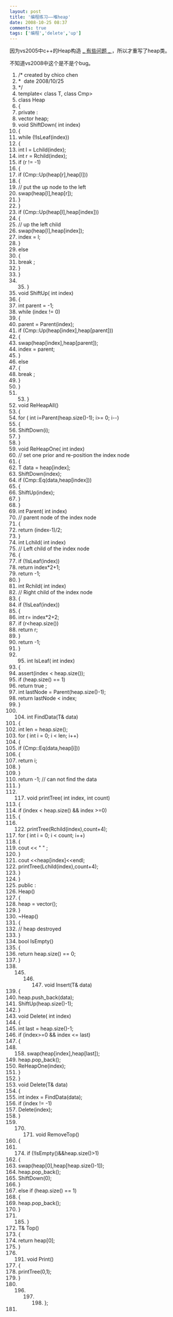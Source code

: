 ```yaml
---
layout: post
title: '编程练习——堆heap'
date: 2008-10-25 08:37
comments: true
tags: ['编程','delete','up']
---
```


因为vs2005中c++的Heap构造 [ _ 有些问题 _
](http://blog.csdn.net/cctt_1/archive/2008/10/14/3074616.aspx) ，所以才重写了heap类。

不知道vs2008中这个是不是个bug。

  1. /* created by chico chen 
  2. *  date 2008/10/25 
  3. */ 
  4. template< class  T,  class  Cmp>
  5. class  Heap 
  6. { 
  7. private  : 
  8. vector<T> heap; 
  9. void  ShiftDown(  int  index) 
  10. { 
  11. while  (!IsLeaf(index)) 
  12. { 
  13. int  l = Lchild(index); 
  14. int  r = Rchild(index); 
  15. if  (r != -1) 
  16. { 
  17. if  (Cmp::Up(heap[r],heap[l])) 
  18. { 
  19. // put the up node to the left 
  20. swap(heap[l],heap[r]); 
  21. } 
  22. } 
  23. if  (Cmp::Up(heap[l],heap[index])) 
  24. { 
  25. // up the left child 
  26. swap(heap[l],heap[index]); 
  27. index = l; 
  28. } 
  29. else 
  30. { 
  31. break  ; 
  32. } 
  33. } 
  34.   35. } 
  36. void  ShiftUp(  int  index) 
  37. { 
  38. int  parent = -1; 
  39. while  (index != 0) 
  40. { 
  41. parent = Parent(index); 
  42. if  (Cmp::Up(heap[index],heap[parent])) 
  43. { 
  44. swap(heap[index],heap[parent]); 
  45. index = parent; 
  46. } 
  47. else 
  48. { 
  49. break  ; 
  50. } 
  51. } 
  52.   53. } 
  54. void  ReHeapAll() 
  55. { 
  56. for  (  int  i=Parent(heap.size()-1); i>= 0; i--) 
  57. { 
  58. ShiftDown(i); 
  59. } 
  60. } 
  61. void  ReHeapOne(  int  index) 
  62. // set one prior and re-position the index node 
  63. { 
  64. T data = heap[index]; 
  65. ShiftDown(index); 
  66. if  (Cmp::Eq(data,heap[index])) 
  67. { 
  68. ShiftUp(index); 
  69. } 
  70. } 
  71. int  Parent(  int  index) 
  72. // parent node of the index node 
  73. { 
  74. return  (index-1)/2; 
  75. } 
  76. int  Lchild(  int  index) 
  77. // Left child of the index node 
  78. { 
  79. if  (!IsLeaf(index)) 
  80. return  index*2+1; 
  81. return  -1; 
  82. } 
  83. int  Rchild(  int  index) 
  84. // Right child of the index node 
  85. { 
  86. if  (!IsLeaf(index)) 
  87. { 
  88. int  r= index*2+2; 
  89. if  (r<heap.size()) 
  90. return  r; 
  91. } 
  92. return  -1; 
  93. } 
  94.   95. int  IsLeaf(  int  index) 
  96. { 
  97. assert(index < heap.size()); 
  98. if  (heap.size() == 1) 
  99. return  true  ; 
  100. int  lastNode = Parent(heap.size()-1); 
  101. return  lastNode < index; 
  102. } 
  103.   104. int  FindData(T& data) 
  105. { 
  106. int  len = heap.size(); 
  107. for  (  int  i = 0; i < len; i++) 
  108. { 
  109. if  (Cmp::Eq(data,heap[i])) 
  110. { 
  111. return  i; 
  112. } 
  113. } 
  114. return  -1;  // can not find the data 
  115. } 
  116.   117. void  printTree(  int  index,  int  count) 
  118. { 
  119. if  (index < heap.size() && index >=0) 
  120. { 
  121.   122. printTree(Rchild(index),count+4); 
  123. for  (  int  i = 0; i < count; i++) 
  124. { 
  125. cout << " "  ; 
  126. } 
  127. cout <<heap[index]<<endl; 
  128. printTree(Lchild(index),count+4); 
  129. } 
  130. } 
  131. public  : 
  132. Heap() 
  133. { 
  134. heap = vector<T>(); 
  135. } 
  136. ~Heap() 
  137. { 
  138. // heap destroyed 
  139. } 
  140. bool  IsEmpty() 
  141. { 
  142. return  heap.size() == 0; 
  143. } 
  144.   145.   146.   147. void  Insert(T& data) 
  148. { 
  149. heap.push_back(data); 
  150. ShiftUp(heap.size()-1); 
  151. } 
  152. void  Delete(  int  index) 
  153. { 
  154. int  last = heap.size()-1; 
  155. if  (index>=0 && index <= last) 
  156. { 
  157.   158. swap(heap[index],heap[last]); 
  159. heap.pop_back(); 
  160. ReHeapOne(index); 
  161. } 
  162. } 
  163. void  Delete(T& data) 
  164. { 
  165. int  index = FindData(data); 
  166. if  (index != -1) 
  167. Delete(index); 
  168. } 
  169.   170.   171. void  RemoveTop() 
  172. { 
  173.   174. if  (!IsEmpty()&&heap.size()>1) 
  175. { 
  176. swap(heap[0],heap[heap.size()-1]); 
  177. heap.pop_back(); 
  178. ShiftDown(0); 
  179. } 
  180. else  if  (heap.size() == 1) 
  181. { 
  182. heap.pop_back(); 
  183. } 
  184.   185. } 
  186. T& Top() 
  187. { 
  188. return  heap[0]; 
  189. } 
  190.   191. void  Print() 
  192. { 
  193. printTree(0,1); 
  194. } 
  195.   196.   197.   198. }; 
  199. 

